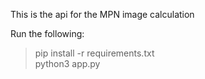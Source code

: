This is the api for the MPN image calculation

Run the following:  
> pip install -r requirements.txt  
> python3 app.py
